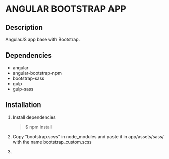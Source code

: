 # ANGULAR BOOTSTRAP APP 

## Description
AngularJS app base with Bootstrap.

## Dependencies
* angular
* angular-bootstrap-npm
* bootstrap-sass
* gulp
* gulp-sass

## Installation

1.  Install dependencies
    > $ npm install
    
2.  Copy "bootstrap.scss" in node_modules and paste it in app/assets/sass/ with the name bootstrap_custom.scss

3.  